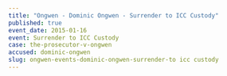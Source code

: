 ```yaml
---
title: "Ongwen - Dominic Ongwen - Surrender to ICC Custody"
published: true
event_date: 2015-01-16
event: Surrender to ICC Custody
case: the-prosecutor-v-ongwen
accused: dominic-ongwen
slug: ongwen-events-dominic-ongwen-surrender-to icc custody
---
```

